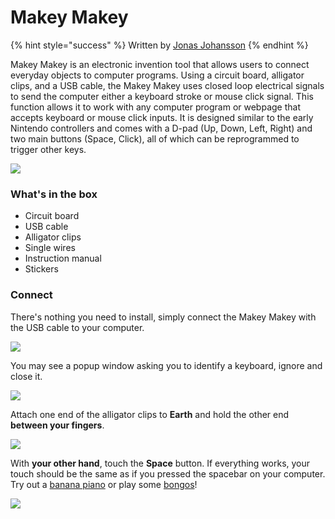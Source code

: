 # Makey Makey

{% hint style="success" %}
Written by [Jonas Johansson](https://jonasjohansson.se/)
{% endhint %}

Makey Makey is an electronic invention tool that allows users to connect everyday objects to computer programs. Using a circuit board, alligator clips, and a USB cable, the Makey Makey uses closed loop electrical signals to send the computer either a keyboard stroke or mouse click signal. This function allows it to work with any computer program or webpage that accepts keyboard or mouse click inputs. It is designed similar to the early Nintendo controllers and comes with a D-pad \(Up, Down, Left, Right\) and two main buttons \(Space, Click\), all of which can be reprogrammed to trigger other keys.

![](https://www.lekolar.se/globalassets/inriver/resources/56659_067837.jpg)

### 

### What's in the box

* Circuit board
* USB cable
* Alligator clips
* Single wires
* Instruction manual
* Stickers

### Connect

There's nothing you need to install, simply connect the Makey Makey with the USB cable to your computer.

![](https://cdn.shopify.com/s/files/1/0162/8612/files/IS1_connect_usb_1024x1024.png?v=1561755416)

 You may see a popup window asking you to identify a keyboard, ignore and close it.

![](https://cdn.shopify.com/s/files/1/0162/8612/files/IS1_close_popups_1_grande.png?v=1561756051)

Attach one end of the alligator clips to **Earth** and hold the other end **between your fingers**.

![](https://cdn.shopify.com/s/files/1/0162/8612/files/IS1_ground_self_large.png?v=1561755419)

With **your other hand**, touch the **Space** button. If everything works, your touch should be the same as if you pressed the spacebar on your computer. Try out a [banana piano](https://apps.makeymakey.com/piano/) or play some [bongos](https://apps.makeymakey.com/bongos/)!  

![](https://cdn.shopify.com/s/files/1/0162/8612/files/IS1_banana_bongos_grande.png?v=1561756066)



